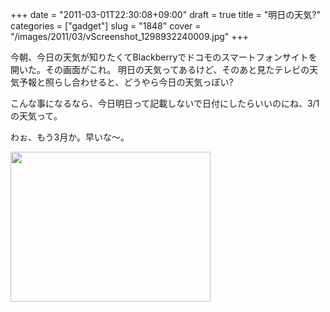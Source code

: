 +++
date = "2011-03-01T22:30:08+09:00"
draft = true
title = "明日の天気?"
categories = ["gadget"]
slug = "1848"
cover = "/images/2011/03/vScreenshot_1298932240009.jpg"
+++

今朝、今日の天気が知りたくてBlackberryでドコモのスマートフォンサイトを開いた。その画面がこれ。
明日の天気ってあるけど、そのあと見たテレビの天気予報と照らし合わせると、どうやら今日の天気っぽい?

こんな事になるなら、今日明日って記載しないで日付にしたらいいのにね、3/1の天気って。

わぉ、もう3月か。早いな～。
<p><a href="/images/2011/03/vScreenshot_1298932240009.jpg"><img class="alignnone size-full" src="/images/2011/03/vScreenshot_1298932240009.jpg" alt="" title="Blackberryで見たドコモスマートフォンサイト" width="320" height="240" /></a></p>
